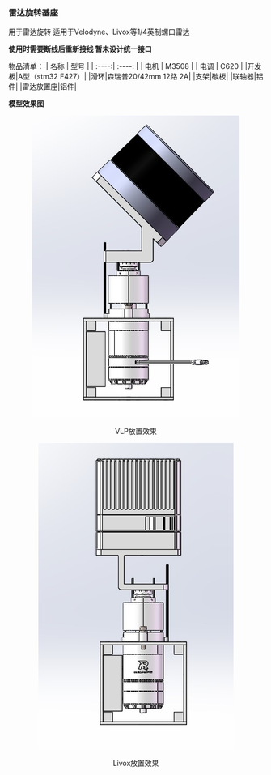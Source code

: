### 雷达旋转基座
用于雷达旋转
适用于Velodyne、Livox等1/4英制螺口雷达

**使用时需要断线后重新接线 暂未设计统一接口**

物品清单：
| 名称 | 型号 | 
| :----:| :----: | 
| 电机 | M3508 | 
| 电调 | C620 |
|开发板|A型（stm32 F427）|
|滑环|森瑞普20/42mm 12路 2A|
|支架|碳板|
|联轴器|铝件|
|雷达放置座|铝件|

**模型效果图**

<div align=center>

![](./VLP.jpg)
<center>VLP放置效果</center>

![](./Livox.jpg)
<center>Livox放置效果</center>
</div>